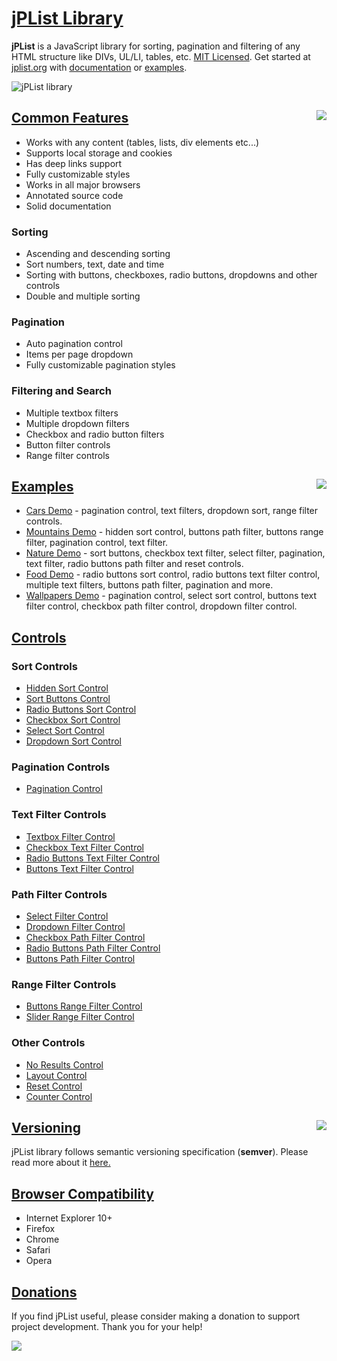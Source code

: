 # [jPList Library](https://jplist.org)

**jPList** is a JavaScript library for sorting, pagination and filtering of any HTML structure like DIVs, UL/LI, tables, etc. [MIT Licensed](https://github.com/1rosehip/jplist-es6/blob/master/LICENSE.txt). Get started at [jplist.org](https://jplist.org) with [documentation](https://jplist.org/documentation/getting-started) or [examples](https://jplist.org/examples/index).

![jPList library](https://www.jplist.org/img/github/screenshot-2.png "jPList library")

## [Common Features](#common-features) <img src="https://www.jplist.org/img/github/jplist.png" align="right">
- Works with any content (tables, lists, div elements etc...)
- Supports local storage and cookies
- Has deep links support
- Fully customizable styles
- Works in all major browsers
- Annotated source code
- Solid documentation

### Sorting
- Ascending and descending sorting
- Sort numbers, text, date and time
- Sorting with buttons, checkboxes, radio buttons, dropdowns and other controls
- Double and multiple sorting

### Pagination
- Auto pagination control
- Items per page dropdown
- Fully customizable pagination styles

### Filtering and Search
- Multiple textbox filters
- Multiple dropdown filters
- Checkbox and radio button filters
- Button filter controls
- Range filter controls

## [Examples](#examples) <img src="https://www.jplist.org/img/github/bookmark.png" align="right">
- [Cars Demo](https://www.jplist.org/examples/cars) - pagination control, text filters, dropdown sort, range filter controls.
- [Mountains Demo](https://www.jplist.org/examples/mountains) - hidden sort control, buttons path filter, buttons range filter, pagination control, text filter.
- [Nature Demo](https://www.jplist.org/examples/nature) - sort buttons, checkbox text filter, select filter, pagination, text filter, radio buttons path filter and reset controls.
- [Food Demo](https://www.jplist.org/examples/food) - radio buttons sort control, radio buttons text filter control, multiple text filters, buttons path filter, pagination and more.
- [Wallpapers Demo](https://www.jplist.org/examples/wallpapers) - pagination control, select sort control, buttons text filter control, checkbox path filter control, dropdown filter control.

## [Controls](#controls) 

### Sort Controls
- [Hidden Sort Control](https://www.jplist.org/documentation/controls/hidden-sort)
- [Sort Buttons Control](https://www.jplist.org/documentation/controls/sort-buttons)
- [Radio Buttons Sort Control](https://www.jplist.org/documentation/controls/radio-buttons-sort)
- [Checkbox Sort Control](https://www.jplist.org/documentation/controls/checkbox-sort)
- [Select Sort Control](https://www.jplist.org/documentation/controls/select-sort)
- [Dropdown Sort Control](https://www.jplist.org/documentation/controls/dropdown-sort)

### Pagination Controls
- [Pagination Control](https://www.jplist.org/documentation/controls/pagination)

### Text Filter Controls
- [Textbox Filter Control](https://www.jplist.org/documentation/controls/textbox-filter)
- [Checkbox Text Filter Control](https://www.jplist.org/documentation/controls/checkbox-text-filter)
- [Radio Buttons Text Filter Control](https://www.jplist.org/documentation/controls/radio-buttons-text-filter)
- [Buttons Text Filter Control](https://www.jplist.org/documentation/controls/buttons-text-filter)

### Path Filter Controls
- [Select Filter Control](https://www.jplist.org/documentation/controls/select-filter)
- [Dropdown Filter Control](https://www.jplist.org/documentation/controls/dropdown-filter)
- [Checkbox Path Filter Control](https://www.jplist.org/documentation/controls/checkbox-path-filter)
- [Radio Buttons Path Filter Control](https://www.jplist.org/documentation/controls/radio-buttons-path-filter)
- [Buttons Path Filter Control](https://www.jplist.org/documentation/controls/buttons-path-filter)

### Range Filter Controls
- [Buttons Range Filter Control](https://www.jplist.org/documentation/controls/buttons-range-filter)
- [Slider Range Filter Control](https://www.jplist.org/documentation/controls/slider-range-filter)

### Other Controls
- [No Results Control](https://www.jplist.org/documentation/controls/no-results)
- [Layout Control](https://www.jplist.org/documentation/controls/layout)
- [Reset Control](https://www.jplist.org/documentation/controls/reset)
- [Counter Control](https://www.jplist.org/documentation/controls/counter)

## [Versioning](#versioning) <img src="https://www.jplist.org/img/github/puzzle.png" align="right">
jPList library follows semantic versioning specification (**semver**). Please read more about it [here.](https://semver.org/)

## [Browser Compatibility](#browser-compat) 
- Internet Explorer 10+
- Firefox
- Chrome
- Safari
- Opera

## [Donations](#donation)
If you find jPList useful, please consider making a donation to support project development. Thank you for your help!

[![](https://www.paypalobjects.com/en_US/i/btn/btn_donateCC_LG.gif)](https://www.paypal.com/cgi-bin/webscr?cmd=_s-xclick&hosted_button_id=N54PFNPQ8ZJSU)

